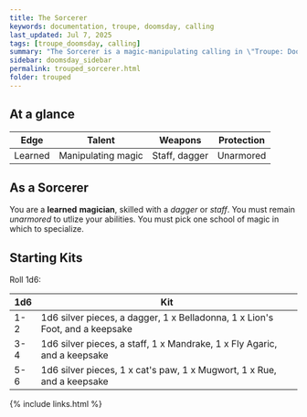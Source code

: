 ```yaml
---
title: The Sorcerer
keywords: documentation, troupe, doomsday, calling
last_updated: Jul 7, 2025
tags: [troupe_doomsday, calling]
summary: "The Sorcerer is a magic-manipulating calling in \"Troupe: Doomsday\"."
sidebar: doomsday_sidebar
permalink: trouped_sorcerer.html
folder: trouped
---
```


## At a glance

| Edge    | Talent             | Weapons       | Protection |
| ------- | ------------------ | ------------- | ---------- |
| Learned | Manipulating magic | Staff, dagger | Unarmored  |

## As a Sorcerer

You are a **learned** **magician**, skilled with a *dagger* or *staff*. You must remain *unarmored* to utlize your abilities. You must pick one school of magic in which to specialize.

## Starting Kits

Roll 1d6:

| 1d6 | Kit                                                                          |
| --- | ---------------------------------------------------------------------------- |
| 1-2 | 1d6 silver pieces, a dagger, 1 x Belladonna, 1 x Lion's Foot, and a keepsake |
| 3-4 | 1d6 silver pieces, a staff, 1 x Mandrake, 1 x Fly Agaric, and a keepsake     |
| 5-6 | 1d6 silver pieces, 1 x cat's paw, 1 x Mugwort, 1 x Rue, and a keepsake       |

{% include links.html %}
